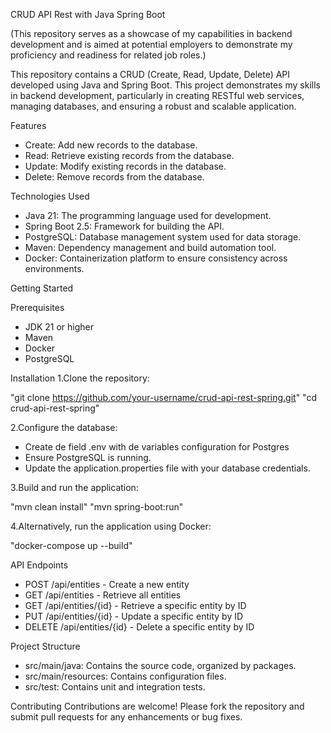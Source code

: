 CRUD API Rest with Java Spring Boot

(This repository serves as a showcase of my capabilities in backend development and is aimed at potential employers to demonstrate my proficiency and readiness for related job roles.)

This repository contains a CRUD (Create, Read, Update, Delete) API developed using Java and Spring Boot. This project demonstrates my skills in backend development, particularly in creating RESTful web services, managing databases, and ensuring a robust and scalable application.

Features

* Create: Add new records to the database.
* Read: Retrieve existing records from the database.
* Update: Modify existing records in the database.
* Delete: Remove records from the database.

Technologies Used

* Java 21: The programming language used for development.
* Spring Boot 2.5: Framework for building the API.
* PostgreSQL: Database management system used for data storage.
* Maven: Dependency management and build automation tool.
* Docker: Containerization platform to ensure consistency across environments.

Getting Started

Prerequisites

* JDK 21 or higher
* Maven
* Docker
* PostgreSQL

Installation
1.Clone the repository:

"git clone https://github.com/your-username/crud-api-rest-spring.git" 
"cd crud-api-rest-spring"

2.Configure the database:

* Create de field .env with de variables configuration for Postgres
* Ensure PostgreSQL is running.
* Update the application.properties file with your database credentials.

3.Build and run the application:

"mvn clean install"
"mvn spring-boot:run"

4.Alternatively, run the application using Docker:

"docker-compose up --build"

API Endpoints

* POST /api/entities - Create a new entity
* GET /api/entities - Retrieve all entities
* GET /api/entities/{id} - Retrieve a specific entity by ID
* PUT /api/entities/{id} - Update a specific entity by ID
* DELETE /api/entities/{id} - Delete a specific entity by ID

Project Structure

* src/main/java: Contains the source code, organized by packages.
* src/main/resources: Contains configuration files.
* src/test: Contains unit and integration tests.

Contributing
Contributions are welcome! Please fork the repository and submit pull requests for any enhancements or bug fixes.


